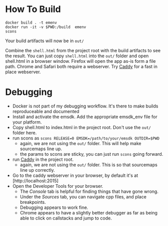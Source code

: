 
How To Build
============

    docker build . -t emenv
    docker run -it -v $PWD:/build  emenv
    scons

Your build artifacts will now be in `out/`

Combine the `shell.html` from the project root with the build artifacts to see the result.
You can just copy `shell.html` into the `out/` folder and open shell.html in a browser window.
Firefox will open the app as-is form a file path.  Chrome and Safari both require a webserver.
Try [Caddy](https://caddyserver.com/) for a fast in place webserver.


Debugging
=========

  * Docker is not part of my debugging workflow.  It's there to make builds reproduceable and documented
  * Install and activate the emsdk. Add the appropriate emsdk_env file for  your platform.
  * Copy shell.html to index.html in the project root. Don't use the `out/` folder here.
  * run scons as `scons RELEASE=0 EMSDK=/path/to/your/emsdk OUTDIR=$PWD`
    * again, we are not using the `out/` folder.  This will help make sourcemaps line up.
    * the params to scons are sticky, you can just run `scons` going forward.
  * run [Caddy](http://caddyserver.com/) in the project root.
    * again, we are not using the `out/` folder.  This is so that sourcemaps line up correctly.
  * Go to the caddy webserver in your browser, by default it's at [http://localhost:2015] 
  * Open the Developer Tools for your browser.
    * The *Console* tab is helpful for finding things that have gone wrong.
    * Under the *Sources* tab, you can navigate cpp files, and place breakpoints.
    * Debugging appears to work fine.
    * Chrome appears to have a slightly better debugger as far as being able to click on callstacks and jump to code.
